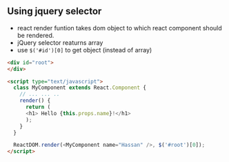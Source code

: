 ## Using jquery selector
* react render funtion takes dom object to which react component should be rendered.
* jQuery selector reaturns array
* use `$('#id')[0]` to get object (instead of array)

```html
<div id="root">
</div>

<script type="text/javascript">
  class MyComponent extends React.Component {
    // ... ... ..
    render() {
      return (
      <h1> Hello {this.props.name}!</h1>
      );
    }
  }

  ReactDOM.render(<MyComponent name="Hassan" />, $('#root')[0]);
</script>
```
